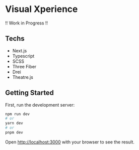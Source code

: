# Visual Xperience

!! Work in Progress !!


## Techs

- Next.js
- Typescript
- SCSS
- Three Fiber
- Drei
- Theatre.js

## Getting Started

First, run the development server:

```bash
npm run dev
# or
yarn dev
# or
pnpm dev
```

Open [http://localhost:3000](http://localhost:3000) with your browser to see the result.
